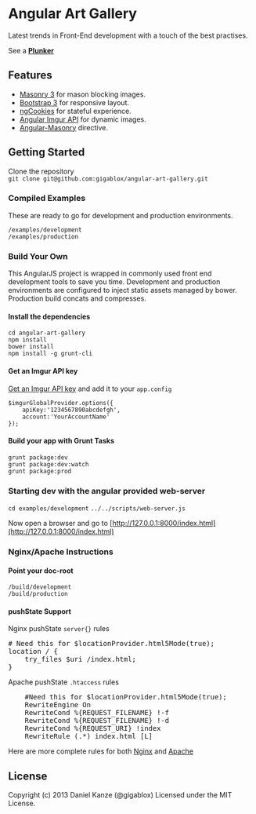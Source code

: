 # Angular Art Gallery

Latest trends in Front-End development with a touch of the best practises.

See a <b>[Plunker](http://plnkr.co/akHTslTdRMvfe3KrnPeO)</b>

## Features
* [Masonry 3](http://masonry.desandro.com/) for mason blocking images.
* [Bootstrap 3](https://github.com/twitter/bootstrap/tree/3.0.0-wip) for responsive layout.
* [ngCookies](https://github.com/angular/code.angularjs.org/tree/master/1.1.5) for stateful experience.
* [Angular Imgur API](https://github.com/gigablox/angular-imgur-api) for dynamic images.
* [Angular-Masonry](https://github.com/passy/angular-masonry) directive.

## Getting Started
Clone the repository  
`git clone git@github.com:gigablox/angular-art-gallery.git`    

### Compiled Examples
These are ready to go for development and production environments. 

`/examples/development`  
`/examples/production`

### Build Your Own
This AngularJS project is wrapped in commonly used front end development tools to save you time. Development and production environments are configured to inject static assets managed by bower. Production build concats and compresses.
#### Install the dependencies  
`cd angular-art-gallery`  
`npm install`  
`bower install`  
`npm install -g grunt-cli`

#### Get an Imgur API key
[Get an Imgur API key](https://api.imgur.com/) and add it to your `app.config`  

    $imgurGlobalProvider.options({
        apiKey:'1234567890abcdefgh',
        account:'YourAccountName'
    });

#### Build your app with Grunt Tasks
`grunt package:dev`  
`grunt package:dev:watch`  
`grunt package:prod`  

### Starting dev with the angular provided web-server
`cd examples/development`
`../../scripts/web-server.js`

Now open a browser and go to [http://127.0.0.1:8000/index.html](http://127.0.0.1:8000/index.html)

### Nginx/Apache Instructions

#### Point your doc-root
`/build/development`  
`/build/production`

#### pushState Support
Nginx pushState `server{}` rules
<pre>
# Need this for $locationProvider.html5Mode(true);
location / {
    try_files $uri /index.html;
}
</pre>

Apache pushState `.htaccess` rules
<pre>
    #Need this for $locationProvider.html5Mode(true);
    RewriteEngine On
    RewriteCond %{REQUEST_FILENAME} !-f
    RewriteCond %{REQUEST_FILENAME} !-d
    RewriteCond %{REQUEST_URI} !index
    RewriteRule (.*) index.html [L]
</pre>

Here are more complete rules for both [Nginx]() and [Apache]()

## License
Copyright (c) 2013 Daniel Kanze (@gigablox) Licensed under the MIT License.
